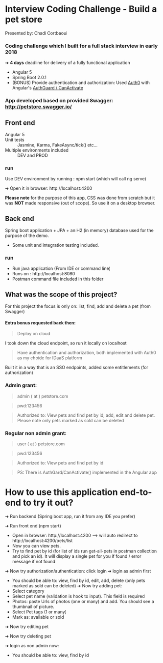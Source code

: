 # Interview Coding Challenge - Build a pet store
Presented by: Chadi Cortbaoui
### Coding challenge which I built for a full stack interview in early 2018
➔ **4 days** deadline for delivery of a fully functional application
- Angular 5
- Spring Boot 2.0.1
- (BONUS) Provide authentication and authorization: Used [Auth0](https://auth0.com/) with Angular's [AuthGuard / CanActivate](https://angular.io/api/router/CanActivate)

### App developed based on provided Swagger: http://petstore.swagger.io/

## Front end
<dl>
  <dt>Angular 5</dt>
  
  <dt>Unit tests</dt>
  <dd>Jasmine, Karma, FakeAsync/tick() etc...</dd>

  <dt>Multiple environments included</dt>
  <dd>DEV and PROD</dd>
</dl>

### run
Use DEV environment by running : npm start (which will call ng serve)

➔ Open it in browser: http://localhost:4200

**Please note** for the purpose of this app, CSS was done from scratch but it was **NOT** made responsive (out of scope). So use it on a desktop browser.

## Back end
Spring boot application + JPA + an H2 (in memory) database used for the purpose of the demo.
- Some unit and integration testing included.

### run
- Run java application (From IDE or command line)
- Runs on : http://localhost:8080
- Postman command file included in this folder

## What was the scope of this project?
 For this project the focus is only on: list, find, add and delete a pet (from Swagger)
 
 #### Extra bonus requested back then:
> Deploy on cloud

I took down the cloud endpoint, so run it locally on localhost

> Have authentication and authorization, both implemented with Auth0 as my choide for IDaaS platform

Built it in a way that is an SSO endpoints, added some entitlements (for authorization)

### Admin grant:
> admin ( at ) petstore.com

> pwd:123456

> Authorized to: View pets and find pet by id, add, edit and delete pet. Please note only pets marked as sold can be deleted

### Regular non admin grant:
> user ( at ) petstore.com

> pwd:123456

> Authorized to: View pets and find pet by id

> PS: There is AuthGard/CanActivate() implemented in the Angular app

# How to use this application end-to-end to try it out?
➔ Run backend (Spring boot app, run it from any IDE you prefer)

➔ Run front end (npm start)
- Open in browser: http://localhost:4200 --> will auto redirect to http://localhost:4200/pets/list
- Now you can view pets.
- Try to find pet by id (for list of ids run get-all-pets in postman collection and pick an id). It will display a single pet for you if found / error message if not found

➔ Now try authorization/authentication: click login
➔ login as admin first
- You should be able to: view, find by id, edit, add, delete (only pets marked as sold can be deleted)
➔ Now try adding pet:
- Select category
- Select pet name (validation is hook to input). This field is required
- Photos: paste Urls of photos (one or many) and add. You should see a thumbnail of picture.
- Select Pet tags (1 or many)
- Mark as: available or sold

➔ Now try editing pet

➔ Now try deleting pet

➔ login as non admin now:
- You should be able to: view, find by id
